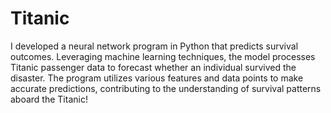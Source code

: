 # Titanic
I developed a neural network program in Python that predicts survival outcomes. Leveraging machine learning techniques, the model processes Titanic passenger data to forecast whether an individual survived the disaster. The program utilizes various features and data points to make accurate predictions, contributing to the understanding of survival patterns aboard the Titanic!
